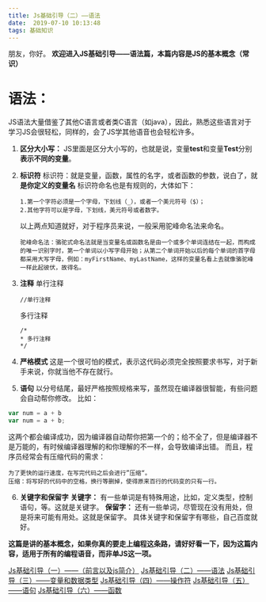 ```yaml
---
title: Js基础引导（二）——语法 
date:  2019-07-10 10:13:48
tags: 基础知识
---
```


朋友，你好。
**欢迎进入JS基础引导——语法篇，本篇内容是JS的基本概念（常识）**

# 语法：
JS语法大量借鉴了其他C语言或者类C语言（如java），因此，熟悉这些语言对于学习JS会很轻松，同样的，会了JS学其他语音也会轻松许多。

 1. **区分大小写：**
			JS里面是区分大小写的，也就是说，变量**test**和变量**Test**分别**表示不同的变量**。
 2. **标识符**
 			标识符：就是变量，函数，属性的名字，或者函数的参数，说白了，就**是你定义的变量名**	
			标识符命名也是有规则的，大体如下：
				
		1.第一个字符必须是一个字母，下划线（_），或者一个美元符号（$）；
		2.其他字符可以是字母，下划线，美元符号或者数字。
	以上两点知道就好，对于程序员来说，一般采用驼峰命名法来命名。
		
		驼峰命名法：骆驼式命名法就是当变量名或函数名是由一个或多个单词连结在一起，而构成的唯一识别字时，第一个单词以小写字母开始；从第二个单词开始以后的每个单词的首字母都采用大写字母，例如：myFirstName、myLastName，这样的变量名看上去就像骆驼峰一样此起彼伏，故得名。
		
	
 3. **注释**
 		单行注释
 		
 		//单行注释
 	
 	多行注释
 	
		/*
		* 多行注释
		*/
 		
 4. **严格模式**
 	这是一个很可怕的模式，表示这代码必须完全按照要求书写，对于新手来说，你就当他不存在就行。
 	
 5. **语句**
	以分号结尾，最好严格按照规格来写，虽然现在编译器很智能，有些问题会自动帮你修改。
	比如：
```js
var num = a + b   
var num = a + b;
```
这两个都会编译成功，因为编译器自动帮你把第一个的；给不全了，但是编译器不是万能的，有时候编译器理解的和你理解的不一样，会导致编译出错。
而且，程序员经常会有压缩代码的需求：

	为了更快的运行速度，在写完代码之后会进行”压缩“。
	压缩：将写好的代码中的空格，换行等删掉，使得原来百行的代码变的只有一行。

 6. **关键字和保留字**
		**关键字：** 有一些单词是有特殊用途，比如，定义类型，控制语句，等。这就是关键字。
		**保留字：** 还有一些单词，尽管现在没有用处，但是将来可能有用处。这就是保留字。
		具体关键字和保留字有哪些，自己百度就好。

**这篇是讲的基本概念，如果你真的要走上编程这条路，请好好看一下，因为这篇内容，适用于所有的编程语音，而非单JS这一项。**

 

[Js基础引导（一）——（前言以及js简介）](https://blog.csdn.net/weixin_44220680/article/details/95303083)
[Js基础引导（二）——语法](https://blog.csdn.net/weixin_44220680/article/details/95306622)
[Js基础引导（三）——变量和数据类型](https://blog.csdn.net/weixin_44220680/article/details/95312163)
[Js基础引导（四）——操作符](https://blog.csdn.net/weixin_44220680/article/details/95984735)
[Js基础引导（五）——语句](https://blog.csdn.net/weixin_44220680/article/details/96016550)
[Js基础引导（六）——函数](https://blog.csdn.net/weixin_44220680/article/details/96430593)